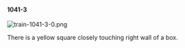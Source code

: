 #### 1041-3
![train-1041-3-0.png](https://github.com/lil-lab/nlvr/raw/master/nlvr/train/images/58/train-1041-3-0.png "train-1041-3-0.png")

There is a yellow square closely touching right wall of a box.
